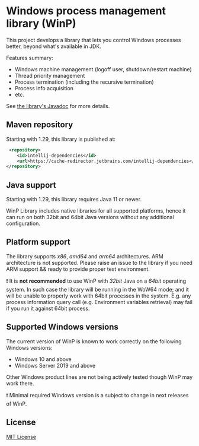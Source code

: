 # Windows process management library (WinP)

This project develops a library that lets you control Windows processes better, beyond what's available in JDK. 

Features summary:

* Windows machine management (logoff user, shutdown/restart machine)
* Thread priority management
* Process termination (including the recursive termination)
* Process info acquisition
* etc.

See [the library's Javadoc][javadoc] for more details.

## Maven repository

Starting with 1.29, this library is published at:

```xml
 <repository>
    <id>intellij-dependencies</id>
    <url>https://cache-redirector.jetbrains.com/intellij-dependencies</url>
</repository>
```

## Java support

Starting with 1.29, this library requires Java 11 or newer.
 
WinP Library includes native libraries for all supported platforms, hence it can run on both 32bit and 64bit Java versions without any additional configuration.

## Platform support

The library supports _x86_, _amd64_ and _arm64_ architectures.
ARM architecture is not supported.
Please raise an issue to the library if you need ARM support && ready to provide proper test environment.

:exclamation: It is **not recommended** to use WinP with _32bit_ Java on a _64bit_ operating system. 
In such case the library will be running in the WoW64 mode; 
and it will be unable to properly work with 64bit processes in the system.
E.g. any process information query call (e.g. Environment variables retrieval) may fail if you run it against 64bit process.

## Supported Windows versions

The current version of WinP is known to work correctly on the following Windows versions:

* Windows 10 and above
* Windows Server 2019 and above

Other Windows product lines are not being actively tested though WinP may work there.

:exclamation: Minimal required Windows version is a subject to change in next releases of WinP.

## License

[MIT License][license]

[javadoc]: http://winp.kohsuke.org/apidocs/index.html
[license]: http://www.opensource.org/licenses/mit-license.php

